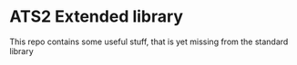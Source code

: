 # ATS2 Extended library

This repo contains some useful stuff, that is yet missing from the standard library
